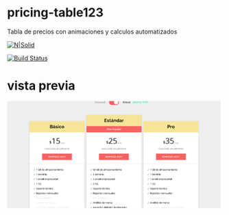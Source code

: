 # pricing-table123
Tabla de precios con animaciones y calculos automatizados


[![N|Solid](https://cldup.com/dTxpPi9lDf.thumb.png)](https://nodesource.com/products/nsolid)

[![Build Status](https://travis-ci.org/joemccann/dillinger.svg?branch=master)](https://travis-ci.org/joemccann/dillinger)


# vista previa
![Vista previa](https://github.com/Jen456/pricing-table123/blob/master/table.html.png)
